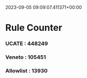 2023-09-05 09:09:07.411371+00:00
# Rule Counter 
 ### UCATE : 448249

 ### Veneto : 105451

 ### Allowlist : 13930